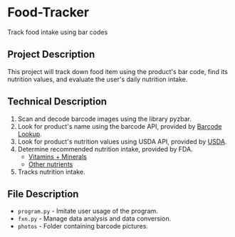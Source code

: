 # Food-Tracker
Track food intake using bar codes


## Project Description
This project will track down food item using the product's bar code, find its nutrition values, and evaluate the user's daily nutrition intake. 


## Technical Description

1. Scan and decode barcode images using the library pyzbar.
2. Look for product's name using the barcode API, provided by [Barcode Lookup](https://www.barcodelookup.com/).
3. Look for product's nutrition values using USDA API, provided by [USDA](https://ndb.nal.usda.gov/ndb/).
4. Determine recommended nutrition intake, provided by FDA.
    - [Vitamins + Minerals](https://www.accessdata.fda.gov/scripts/InteractiveNutritionFactsLabel/factsheets/Vitamin_and_Mineral_Chart.pdf) 
    - [Other nutrients](https://www.accessdata.fda.gov/scripts/InteractiveNutritionFactsLabel/pdv.html)
5. Tracks nutrition intake.

## File Description

* `program.py` - Imitate user usage of the program.
* `fxn.py` - Manage data analysis and data conversion.
* `photos` - Folder containing barcode pictures.
